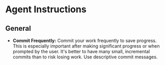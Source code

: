 # Agent Instructions

## General

- **Commit Frequently:** Commit your work frequently to save progress. This is especially important after making significant progress or when prompted by the user. It's better to have many small, incremental commits than to risk losing work. Use descriptive commit messages.
